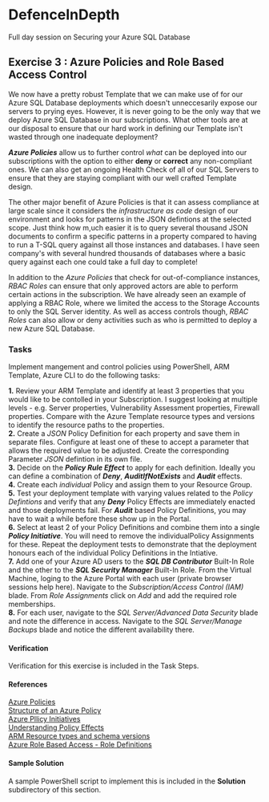 # DefenceInDepth
Full day session on Securing your Azure SQL Database


## Exercise 3 : Azure Policies and Role Based Access Control

We now have a pretty robust Template that we can make use of for our Azure SQL Database deployments which doesn't unneccesarily expose our servers to prying eyes. However, it is never going to be the only way that we deploy Azure SQL Database in our subscriptions. What other tools are at our disposal to ensure that our hard work in defining our Template isn't wasted through one inadequate deployment?

***Azure Policies*** allow us to further control *what* can be deployed into our subscriptions with the option to either **deny** or **correct** any non-compliant ones. We can also get an ongoing Health Check of all of our SQL Servers to ensure that they are staying compliant with our well crafted Template design.

The other major benefit of Azure Policies is that it can assess compliance at large scale since it considers the *infrastructure as code* design of our environment and looks for patterns in the JSON defintions at the selected scope. Just think how m,uch easier it is to query several thousand JSON documents to confirm a specific patterns in a property compared to having to run a T-SQL query against all those instances and databases. I have seen company's with several hundred thousands of databases where a basic query against each one could take a full day to complete!

In addition to the *Azure Policies* that check for out-of-compliance instances, *RBAC Roles* can ensure that only approved actors are able to perform certain actions in the subscription. We have already seen an example of applying a RBAC Role, where we limited the access to the Storage Accounts to only the SQL Server identity. As well as access controls though, *RBAC Roles* can also allow or deny activities such as who is permitted to deploy a new Azure SQL Database.


### Tasks

Implement mangement and control policies using PowerShell, ARM Template, Azure CLI to do the following tasks:

**1.** Review your ARM Template and identify at least 3 properties that you would like to be contolled in your Subscription. I suggest looking at multiple levels - e.g. Server properties, Vulnerability Assessment properties, Firewall properties. Compare with the Azure Template resource types and versions to identify the resource paths to the properties.       
**2.** Create a *JSON* Policy Definition for each property and save them in separate files. Configure at least one of these to accept a parameter that allows the required value to be adjusted. Create the corresponding Parameter *JSON* defintion in its own file.  
**3.** Decide on the ***Policy Rule Effect*** to apply for each definition. Ideally you can define a combination of ***Deny***, ***AuditIfNotExists*** and ***Audit*** effects.    
**4.** Create each *individual* Policy and assign them to your Resource Group.     
**5.** Test your deployment template with varying values related to the *Policy Defintions* and verify that any ***Deny*** Policy Effects are immediately enacted and those deployments fail. For ***Audit*** based Policy Definitions, you may have to wait a while before these show up in the Portal.  
**6.** Select at least 2 of your Policy Definitions and combine them into a single ***Policy Initiative***. You will need to remove the individualPolicy Assignments for these. Repeat the deployment tests to demonstrate that the deployment honours each of the individual Policy Definitions in the Intiative.   
**7.** Add one of your Azure AD users to the ***SQL DB Contributor*** Built-In Role and the other to the ***SQL Security Manager*** Built-In Role. From the Virtual Machine, loging to the Azure Portal with each user (private browser sessions help here). Navigate to the *Subscription/Access Control (IAM)* blade. From *Role Assignments* click on *Add* and add the required role memberships.  
**8.** For each user, navigate to the *SQL Server/Advanced Data Security* blade and note the difference in access. Navigate to the *SQL Server/Manage Backups* blade and notice the different availability there.


#### Verification

Verification for this exercise is included in the Task Steps.

#### References

[Azure Policies](https://docs.microsoft.com/en-us/azure/governance/policy/overview)  
[Structure of an Azure Policy](https://docs.microsoft.com/en-us/azure/governance/policy/concepts/definition-structure)  
[Azure Pllicy Initiatives](https://docs.microsoft.com/en-us/azure/governance/policy/concepts/initiative-definition-structure)  
[Understanding Policy Effects](https://docs.microsoft.com/en-us/azure/governance/policy/concepts/effects)  
[ARM Resource types and schema versions](https://docs.microsoft.com/en-us/azure/templates/microsoft.sql/allversions)  
[Azure Role Based Access - Role Definitions](https://docs.microsoft.com/en-us/azure/role-based-access-control/role-definitions)  


#### Sample Solution

A sample PowerShell script to implement this is included in the **Solution** subdirectory of this section.
